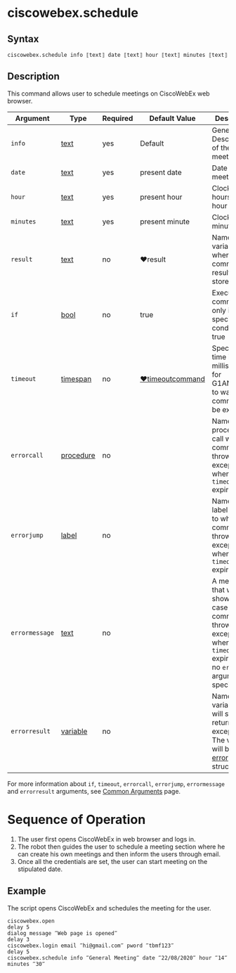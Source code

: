 # ciscowebex.schedule

## Syntax

```G1ANT
ciscowebex.schedule info ⟦text⟧ date ⟦text⟧ hour ⟦text⟧ minutes ⟦text⟧
```

## Description


This command allows user to schedule meetings on CiscoWebEx web browser. 

| Argument        | Type | Required | Default Value | Description |
| --------        | ---- | -------- | ------------- | ----------- |
|  `info`    | [text](https://manual.g1ant.com/link/G1ANT.Language/G1ANT.Language/Structures/TextStructure.md)  |yes|    Default      |  General Description of the meeting |
|  `date`    | [text](https://manual.g1ant.com/link/G1ANT.Language/G1ANT.Language/Structures/TextStructure.md)  |yes|    present date          |  Date of the meeting |
|  `hour`    | [text](https://manual.g1ant.com/link/G1ANT.Language/G1ANT.Language/Structures/TextStructure.md)  |yes|    present hour    |  Clock time in hours (24 hour format)|
|  `minutes` | [text](https://manual.g1ant.com/link/G1ANT.Language/G1ANT.Language/Structures/TextStructure.md)  |yes|      present minute        |  Clock time in minutes |
|  `result`  | [text](https://manual.g1ant.com/link/G1ANT.Language/G1ANT.Language/Structures/TextStructure.md)  |no   | ♥result   |Name of a variable where the command's result will be stored |
| `if`  | [bool](https://manual.g1ant.com/link/G1ANT.Language/G1ANT.Language/Structures/BooleanStructure.md) | no       | true                                                        | Executes the command only if a specified condition is true   |
| `timeout` | [timespan](https://manual.g1ant.com/link/G1ANT.Language/G1ANT.Language/Structures/TimeSpanStructure.md) | no       | [♥timeoutcommand](https://manual.g1ant.com/link/G1ANT.Language/G1ANT.Addon.Core/Variables/TimeoutCommandVariable.md) | Specifies time in milliseconds for G1ANT.Robot to wait for the command to be executed |
| `errorcall`| [procedure](https://manual.g1ant.com/link/G1ANT.Language/G1ANT.Language/Structures/ProcedureStructure.md) | no       |                                                             | Name of a procedure to call when the command throws an exception or when a given `timeout` expires |
| `errorjump`| [label](https://manual.g1ant.com/link/G1ANT.Language/G1ANT.Language/Structures/LabelStructure.md) | no       |                                                             | Name of the label to jump to when the command throws an exception or when a given `timeout` expires |
| `errormessage` | [text](https://manual.g1ant.com/link/G1ANT.Language/G1ANT.Language/Structures/TextStructure.md) | no       |                                                             | A message that will be shown in case the command throws an exception or when a given `timeout` expires, and no `errorjump` argument is specified |
| `errorresult`  | [variable](https://manual.g1ant.com/link/G1ANT.Language/G1ANT.Language/Structures/VariableStructure.md) | no       |                                                             | Name of a variable that will store the returned exception. The variable will be of [error](https://manual.g1ant.com/link/G1ANT.Language/G1ANT.Language/Structures/ErrorStructure.md) structure  |

For more information about `if`, `timeout`, `errorcall`, `errorjump`, `errormessage` and `errorresult` arguments, see [Common Arguments](https://manual.g1ant.com/link/G1ANT.Manual/appendices/common-arguments.md) page.

# Sequence of Operation

1. The user first opens CiscoWebEx in web browser and logs in.
2. The robot then guides the user to schedule a meeting section where he can create his own meetings and then inform the users through email.
3. Once all the credentials are set, the user can start meeting on the stipulated date. 

## Example

The script opens CiscoWebEx and schedules the meeting for the user. 

```G1ANT
ciscowebex.open 
delay 5
dialog message ‴Web page is opened‴
delay 3
ciscowebex.login email ‴hi@gmail.com‴ pword ‴tbmf123‴
delay 5
ciscowebex.schedule info ‴General Meeting‴ date ‴22/08/2020‴ hour ‴14‴ minutes ‴30‴ 
```
